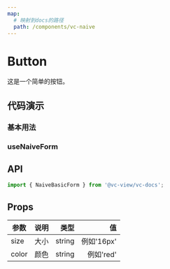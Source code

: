 ```yaml
---
map:
  # 映射到docs的路径
  path: /components/vc-naive
---
```


# Button

这是一个简单的按钮。

## 代码演示

### 基本用法

<demo src="./src/BasicNaiveFormDemo.vue"
  language="vue"
  title="基本用法"
  desc="点击切换。">
</demo>

### useNaiveForm

<demo src="./src/VcNaiveFormDemo.vue"
language="vue"
title="Basic useage"
desc="This is a button.">
</demo>

## API

```ts
import { NaiveBasicForm } from '@vc-view/vc-docs';
```

## Props

| 参数  | 说明 |   类型 |         值 |
| ----- | ---: | -----: | ---------: |
| size  | 大小 | string | 例如'16px' |
| color | 颜色 | string |  例如'red' |
